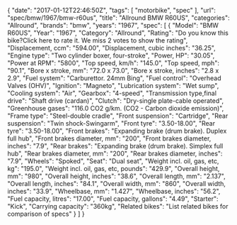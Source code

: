 {
    "date": "2017-01-12T22:46:50Z",
    "tags": [
        "motorbike",
        "spec"
    ],
    "url": "spec\/bmw\/1967\/bmw-r60us",
    "title": "Allround BMW R60US",
    "categories": "Allround",
    "brands": "bmw",
    "years": "1967",
    "spec": [
        {
            "Model": "BMW R60US",
            "Year": "1967",
            "Category": "Allround",
            "Rating": "Do you know this bike?Click here to rate it. We miss 2 votes to show the rating",
            "Displacement, ccm": "594.00",
            "Displacement, cubic inches": "36.25",
            "Engine type": "Two cylinder boxer, four-stroke",
            "Power, HP": "30.05",
            "Power at RPM": "5800",
            "Top speed, km\/h": "145.0",
            "Top speed, mph": "90.1",
            "Bore x stroke, mm": "72.0 x 73.0",
            "Bore x stroke, inches": "2.8 x 2.9",
            "Fuel system": "Carburettor. 24mm Bing",
            "Fuel control": "Overhead Valves (OHV)",
            "Ignition": "Magneto",
            "Lubrication system": "Wet sump",
            "Cooling system": "Air",
            "Gearbox": "4-speed",
            "Transmission type,final drive": "Shaft drive (cardan)",
            "Clutch": "Dry-single plate-cable operated",
            "Greenhouse gases": "116.0 CO2 g\/km. (CO2 - Carbon dioxide emission)",
            "Frame type": "Steel-double cradle",
            "Front suspension": "Cartridge",
            "Rear suspension": "Twin shock-Swingarm",
            "Front tyre": "3.50-18.00",
            "Rear tyre": "3.50-18.00",
            "Front brakes": "Expanding brake (drum brake). Duplex full hub",
            "Front brakes diameter, mm": "200",
            "Front brakes diameter, inches": "7.9",
            "Rear brakes": "Expanding brake (drum brake). Simplex full hub",
            "Rear brakes diameter, mm": "200",
            "Rear brakes diameter, inches": "7.9",
            "Wheels": "Spoked",
            "Seat": "Dual seat",
            "Weight incl. oil, gas, etc, kg": "195.0",
            "Weight incl. oil, gas, etc, pounds": "429.9",
            "Overall height, mm": "980",
            "Overall height, inches": "38.6",
            "Overall length, mm": "2.137",
            "Overall length, inches": "84.1",
            "Overall width, mm": "860",
            "Overall width, inches": "33.9",
            "Wheelbase, mm": "1.427",
            "Wheelbase, inches": "56.2",
            "Fuel capacity, litres": "17.00",
            "Fuel capacity, gallons": "4.49",
            "Starter": "Kick",
            "Carrying capacity": "360kg",
            "Related bikes": "List related bikes for comparison of specs"
        }
    ]
}